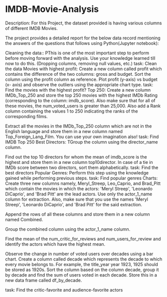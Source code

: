 # IMDB-Movie-Analysis
Description: For this Project, the dataset provided is having various columns of different IMDB Movies.

The project provides a detailed report for the below data record mentioning the answers of the questions that follows using Python(Jupyter notebook):

Cleaning the data:: PThis is one of the most important step to perform before moving forward with the analysis. Use your knowledge learned till now to do this. (Dropping columns, removing null values, etc.) task: Clean the data Movies with highest profit: Create a new column called profit which contains the difference of the two columns: gross and budget. Sort the column using the profit column as reference. Plot profit (y-axis) vs budget (x- axis) and observe the outliers using the appropriate chart type. task: Find the movies with the highest profit? Top 250: Create a new column IMDb_Top_250 and store the top 250 movies with the highest IMDb Rating (corresponding to the column: imdb_score). Also make sure that for all of these movies, the num_voted_users is greater than 25,000. Also add a Rank column containing the values 1 to 250 indicating the ranks of the corresponding films.

Extract all the movies in the IMDb_Top_250 column which are not in the English language and store them in a new column named Top_Foreign_Lang_Film. You can use your own imagination also! task: Find IMDB Top 250 Best Directors: TGroup the column using the director_name column.

Find out the top 10 directors for whom the mean of imdb_score is the highest and store them in a new column top10director. In case of a tie in IMDb score between two directors, sort them alphabetically. task: Find the best directors Popular Genres: Perform this step using the knowledge gained while performing previous steps. task: Find popular genres Charts: Create three new columns namely, Meryl_Streep, Leo_Caprio, and Brad_Pitt which contain the movies in which the actors: 'Meryl Streep', 'Leonardo DiCaprio', and 'Brad Pitt' are the lead actors. Use only the actor_1_name column for extraction. Also, make sure that you use the names 'Meryl Streep', 'Leonardo DiCaprio', and 'Brad Pitt' for the said extraction.

Append the rows of all these columns and store them in a new column named Combined.

Group the combined column using the actor_1_name column.

Find the mean of the num_critic_for_reviews and num_users_for_review and identify the actors which have the highest mean.

Observe the change in number of voted users over decades using a bar chart. Create a column called decade which represents the decade to which every movie belongs to. For example, the title_year year 1923, 1925 should be stored as 1920s. Sort the column based on the column decade, group it by decade and find the sum of users voted in each decade. Store this in a new data frame called df_by_decade.

task: Find the critic-favorite and audience-favorite actors
